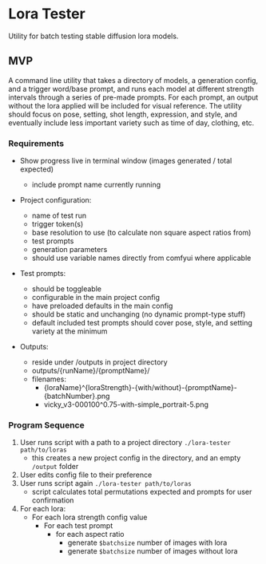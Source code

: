 # Lora Tester
Utility for batch testing stable diffusion lora models.

## MVP
A command line utility that takes a directory of models, a generation config, and a trigger word/base prompt, and
runs each model at different strength intervals through a series of pre-made prompts. For each prompt, an output without
the lora applied will be included for visual reference. The utility should focus on pose, setting, shot length, expression, 
and style, and eventually include less important variety such as time of day, clothing, etc.

### Requirements
- Show progress live in terminal window (images generated / total expected)
    - include prompt name currently running

- Project configuration:
    - name of test run
    - trigger token(s)
    - base resolution to use (to calculate non square aspect ratios from)
    - test prompts
    - generation parameters
    - should use variable names directly from comfyui where applicable
- Test prompts:
    - should be toggleable
    - configurable in the main project config
    - have preloaded defaults in the main config
    - should be static and unchanging (no dynamic prompt-type stuff)
    - default included test prompts should cover pose, style, and setting variety at the minimum
- Outputs:
    - reside under /outputs in project directory
    - outputs/{runName}/{promptName}/
    - filenames: 
        - {loraName}^{loraStrength}-{with/without}-{promptName}-{batchNumber}.png
        - vicky_v3-000100^0.75-with-simple_portrait-5.png

### Program Sequence
1. User runs script with a path to a project directory `./lora-tester path/to/loras`
    - this creates a new project config in the directory, and an empty `/output` folder
1. User edits config file to their preference
1. User runs script again `./lora-tester path/to/loras`
    - script calculates total permutations expected and prompts for user confirmation
1. For each lora:
    - For each lora strength config value
        - For each test prompt
            - for each aspect ratio
                - generate `$batchsize` number of images with lora
                - generate `$batchsize` number of images without lora